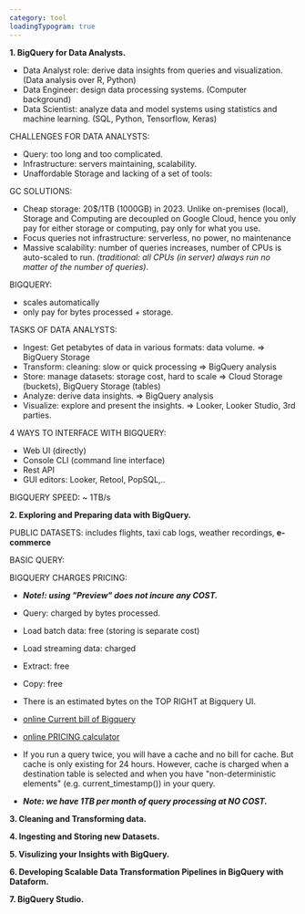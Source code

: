 ```yaml
---
category: tool
loadingTypogram: true
---
```


**1. BigQuery for Data Analysts.**

- Data Analyst role: derive data insights from queries and visualization. (Data analysis over R, Python)
- Data Engineer: design data processing systems. (Computer background)
- Data Scientist: analyze data and model systems using statistics and machine learning. (SQL, Python, Tensorflow, Keras)

 CHALLENGES FOR DATA ANALYSTS:

- Query: too long and too complicated.
- Infrastructure: servers maintaining, scalability.
- Unaffordable Storage and lacking of a set of tools:

 GC SOLUTIONS: 

- Cheap storage: 20$/1TB (1000GB) in 2023. Unlike on-premises (local), Storage and Computing are decoupled on Google Cloud, hence you only pay for either storage or computing, pay only for what you use.
- Focus queries not infrastructure: serverless, no power, no maintenance
- Massive scalability: number of queries increases, number of CPUs is auto-scaled to run. *(traditional: all CPUs (in server) always run no matter of the number of queries)*.

BIGQUERY: 
- scales automatically
- only pay for bytes processed + storage.

TASKS OF DATA ANALYSTS:
- Ingest: Get petabytes of data in various formats: data volume. => BigQuery Storage
- Transform: cleaning: slow or quick processing => BigQuery analysis
- Store: manage datasets: storage cost, hard to scale => Cloud Storage (buckets), BigQuery Storage (tables) 
- Analyze: derive data insights. => BigQuery analysis
- Visualize: explore and present the insights. => Looker, Looker Studio, 3rd parties.

4 WAYS TO INTERFACE WITH BIGQUERY:
- Web UI (directly)
- Console CLI (command line interface)
- Rest API
- GUI editors: Looker, Retool, PopSQL,..

BIGQUERY SPEED: ~ 1TB/s

**2. Exploring and Preparing data with BigQuery.**

PUBLIC DATASETS: includes flights, taxi cab logs, weather recordings, **e-commerce**

BASIC QUERY:

<script type="text/typogram">
    
        SELECT
            name,
            revenue
        FROM 'project_id.dataset_name.table_name'
        WHERE revenue > 100,000
        ORDER BY revenue DESC, category
        LIMIT 10;
    +
</script>

BIGQUERY CHARGES PRICING:
- ***Note!: using "Preview" does not incure any COST.***
- Query: charged by bytes processed.
- Load batch data: free  (storing is separate cost)
- Load streaming data: charged
- Extract: free
- Copy: free

- There is an estimated bytes on the TOP RIGHT at Bigquery UI.
- [online Current bill of Bigquery](https://cloud.google.com/bigquery/pricing/)
- [online PRICING calculator](https://cloud.google.com/products/calculator/)

- If you run a query twice, you will have a cache and no bill for cache. But cache is only existing for 24 hours. However, cache is charged when a destination table is selected and when you have "non-deterministic elements" (e.g. current_timestamp()) in your query.

<script type="text/typogram">
    
        SELECT DISTINCT
            current_timestamp()
            fullvisitorId,
            country,
            ROUND(timeOnSite / 60, 2) AS session_time_minutes
        FROM 'project_id.dataset_name.table_name'
        WHERE ROUND(timeOnSite / 60, 2) > 240
        ORDER BY session_time_minutes DESC
        LIMIT 10;
    +
    
    "WHERE" is not like "ORDER BY" & "GROUP BY"
    Because "WHERE" & "SELECT" runs concurrently.
</script>


- ***Note: we have 1TB per month of query processing at NO COST.***



**3. Cleaning and Transforming data.**

**4. Ingesting and Storing new Datasets.**

**5. Visulizing your Insights with BigQuery.**

**6. Developing Scalable Data Transformation Pipelines in BigQuery with Dataform.**

**7. BigQuery Studio.**